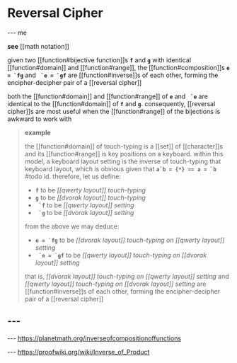 # Reversal Cipher

--- me

**see** [[math notation]]

given two [[function#bijective function]]s **`f`** and **`g`** with identical [[function#domain]] and [[function#range]], the [[function#composition]]s **``e = `fg``** and **`` `e = `gf``** are [[function#inverse]]s of each other, forming the encipher-decipher pair of a [[reversal cipher]]

both the [[function#domain]] and [[function#range]] of **`e`** and **`` `e``** are identical to the [[function#domain]] of **`f`** and **`g`**. consequently, [[reversal cipher]]s are most useful when the [[function#range]] of the bijections is awkward to work with

> **example**
>
> the [[function#domain]] of touch-typing is a [[set]] of [[character]]s and its [[function#range]] is key positions on a keyboard. within this model, a keyboard layout setting is the inverse of touch-typing that keyboard layout, which is obvious given that **``a`b = {*} == a = `b``** #todo id. therefore, let us define:
>
> - **`f`** to be _[[qwerty layout]] touch-typing_
> - **`g`** to be _[[dvorak layout]] touch-typing_
> - **`` `f``** to be _[[qwerty layout]] setting_
> - **`` `g``** to be _[[dvorak layout]] setting_
>
> from the above we may deduce:
>
> - **``e = `fg``** to be _[[dvorak layout]] touch-typing on [[qwerty layout]] setting_
> - **`` `e = `gf``** to be _[[qwerty layout]] touch-typing on [[dvorak layout]] setting_
>
> that is, _[[dvorak layout]] touch-typing on [[qwerty layout]] setting_ and _[[qwerty layout]] touch-typing on [[dvorak layout]] setting_ are [[function#inverse]]s of each other, forming the encipher-decipher pair of a [[reversal cipher]]

## ---

--- <https://planetmath.org/inverseofcompositionoffunctions>

--- <https://proofwiki.org/wiki/Inverse_of_Product>

